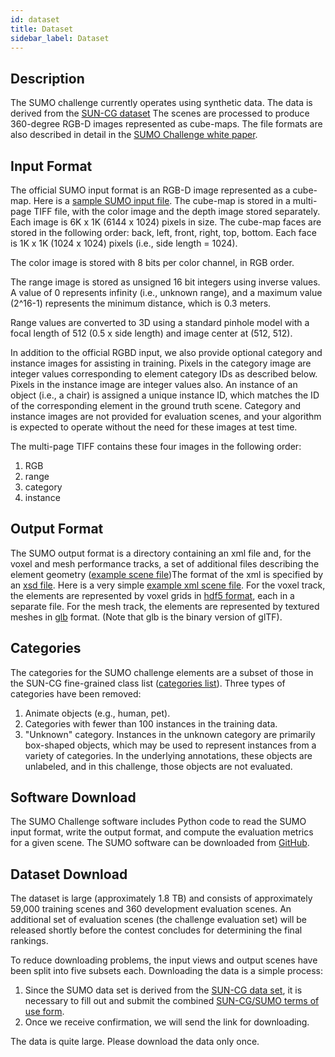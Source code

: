 ```yaml
---
id: dataset
title: Dataset
sidebar_label: Dataset
---
```


## Description

The SUMO challenge currently operates using synthetic data.  The data
is derived from the [SUN-CG dataset](http://suncg.cs.princeton.edu/)
The scenes are processed to produce 360-degree RGB-D images
represented as cube-maps.  The file formats are also described in
detail in the [SUMO Challenge white paper](https://sumochallenge.org/en/sumo-white-paper.pdf).

## Input Format

The official SUMO input format is an RGB-D image represented as a
cube-map.  Here is a [sample SUMO input file](https://sumochallenge.org/en/sumo-input.tif).
The cube-map is stored in a multi-page TIFF file, with the color image
and the depth image stored separately.  Each image is 6K x 1K (6144 x 1024) pixels
in size.  The cube-map faces are stored in the following order: back,
left, front, right, top, bottom.  Each face is 1K x 1K (1024 x 1024) pixels
(i.e., side length = 1024).

The color image is stored with 8 bits per color channel, in RGB order.

The range image is stored as unsigned 16 bit integers using inverse
values. A value of 0 represents infinity (i.e., unknown range), and a
maximum value (2^16-1) represents the minimum distance, which is 0.3
meters.

Range values are converted to 3D using a standard pinhole model with
a focal length of 512 (0.5 x side length) and image center at (512,
512).

In addition to the official RGBD input, we also provide optional category and
instance images 
for assisting in training.  Pixels in the category image are integer
values corresponding to element category IDs as described below.
Pixels in the instance image are integer values also.  An instance of
an object (i.e., a chair) is assigned a unique instance ID, which
matches the ID of the corresponding element in the ground truth
scene.  Category and instance images are not provided for evaluation
scenes, and your algorithm is expected to operate without the need for
these images at test time.

The multi-page TIFF contains these four images in the following order:
1. RGB
2. range
3. category
4. instance

## Output Format

The SUMO output format is a directory containing an xml file and, for
the voxel and mesh performance tracks, a set of additional files
describing the element geometry ([example scene file](https://sumochallenge.org/en/sumo-output.zip))The format
of the xml is specified by an [xsd file](https://sumochallenge.org/en/sumo-scene-format.xsd).  Here
is a very simple [example xml scene
file](https://sumochallenge.org/en/sample_output.xml).  For the voxel
track, the elements are represented by voxel grids in [hdf5
format](https://support.hdfgroup.org/HDF5/),
each in a separate file.  For the mesh track, the elements are
represented by textured meshes in [glb](https://www.khronos.org/gltf/)
format.  (Note that glb is the binary version of glTF).

## Categories

The categories for the SUMO challenge elements are a subset of those
in the SUN-CG fine-grained class list ([categories
list](https://sumochallenge.org/en/categories.txt)).  Three types of
categories have been removed:
1) Animate objects (e.g., human, pet).
2) Categories with fewer than 100 instances in the training data.
3) "Unknown" category.  Instances in the unknown category are primarily
box-shaped objects, which may be used to represent instances from a
variety of categories.  In the underlying annotations, these objects
are unlabeled, and in this challenge, those objects are not evaluated.



## Software Download

The SUMO Challenge software includes Python code to read the SUMO
input format, write the output format, and compute the evaluation
metrics for a given scene.  The SUMO software can be downloaded from
[GitHub](https://github.com/facebookresearch/sumo-challenge).


## Dataset Download

The dataset is large (approximately 1.8 TB) and consists of
approximately 59,000 training scenes and 360 development evaluation
scenes.  An additional set of evaluation scenes (the challenge
evaluation set) will be released shortly before the contest concludes
for determining the final rankings.

To reduce downloading problems, the input views and output scenes
have been split into five subsets each.  Downloading the data is a
simple process:
1. Since the SUMO data set is derived from the [SUN-CG data
set](http://suncg.cs.princeton.edu), it is necessary to fill out 
and submit the combined [SUN-CG/SUMO terms of use
form](https://docs.google.com/forms/d/e/1FAIpQLSfFXZDbC8_kE55xnrTXyMOoB7NzZ-tAD7h_yjRPjZR4Ce5JBA/viewform).
3. Once we receive confirmation, we will send the link for downloading.

The data is quite large.  Please download the data only once.  
